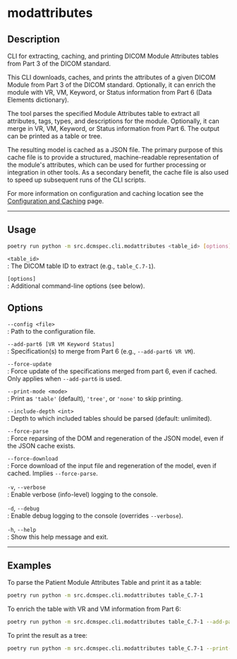 # modattributes

## Description

CLI for extracting, caching, and printing DICOM Module Attributes tables from Part 3 of the DICOM standard.

This CLI downloads, caches, and prints the attributes of a given DICOM Module from Part 3 of the DICOM standard. Optionally, it can enrich the module with VR, VM, Keyword, or Status information from Part 6 (Data Elements dictionary).

The tool parses the specified Module Attributes table to extract all attributes, tags, types, and descriptions for the module. Optionally, it can merge in VR, VM, Keyword, or Status information from Part 6. The output can be printed as a table or tree.

The resulting model is cached as a JSON file. The primary purpose of this cache file is to provide a structured, machine-readable representation of the module's attributes, which can be used for further processing or integration in other tools. As a secondary benefit, the cache file is also used to speed up subsequent runs of the CLI scripts.

For more information on configuration and caching location see the [Configuration and Caching](../configuration.md) page.

---

## Usage

```bash
poetry run python -m src.dcmspec.cli.modattributes <table_id> [options]
```

`<table_id>`  
: The DICOM table ID to extract (e.g., `table_C.7-1`).

`[options]`  
: Additional command-line options (see below).

## Options

`--config <file>`  
: Path to the configuration file.

`--add-part6 [VR VM Keyword Status]`  
: Specification(s) to merge from Part 6 (e.g., `--add-part6 VR VM`).

`--force-update`  
: Force update of the specifications merged from part 6, even if cached. Only applies when `--add-part6` is used.

`--print-mode <mode>`  
: Print as `'table'` (default), `'tree'`, or `'none'` to skip printing.

`--include-depth <int>`  
: Depth to which included tables should be parsed (default: unlimited).

`--force-parse`  
: Force reparsing of the DOM and regeneration of the JSON model, even if the JSON cache exists.

`--force-download`  
: Force download of the input file and regeneration of the model, even if cached. Implies `--force-parse`.

`-v`, `--verbose`  
: Enable verbose (info-level) logging to the console.

`-d`, `--debug`  
: Enable debug logging to the console (overrides `--verbose`).

`-h`, `--help`  
: Show this help message and exit.

---

## Examples

To parse the Patient Module Attributes Table and print it as a table:

```bash
poetry run python -m src.dcmspec.cli.modattributes table_C.7-1
```

To enrich the table with VR and VM information from Part 6:

```bash
poetry run python -m src.dcmspec.cli.modattributes table_C.7-1 --add-part6 VR VM
```

To print the result as a tree:

```bash
poetry run python -m src.dcmspec.cli.modattributes table_C.7-1 --print-mode tree
```

